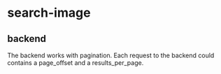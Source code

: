 # search-image

## backend
The backend works with pagination. Each request to the backend could contains a page_offset and a results_per_page.
